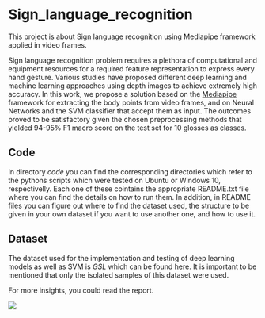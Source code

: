 # Sign_language_recognition
This project is about Sign language recognition using Mediapipe framework applied in video frames.

Sign language recognition problem requires a plethora of computational and equipment resources for a required feature representation to express every hand gesture. Various studies have proposed different deep learning and machine learning approaches using depth images to achieve extremely high accuracy. In this work, we propose a solution based on the [Mediapipe](https://google.github.io/mediapipe/) framework for extracting the body points from video frames, and on Neural Networks and the SVM classifier that accept them as input. The outcomes proved to be satisfactory given the chosen preprocessing methods that yielded 94-95% F1 macro score on the test set for 10 glosses as classes. 

## Code

In directory _code_ you can find the corresponding directories which refer to the pythons scripts which were tested on Ubuntu or Windows 10, respectivelly. Each one of these cointains the appropriate README.txt file where you can find the details on how to run them. In addition, in README files you can figure out where to find the dataset used, the structure to be given in your own dataset if you want to use another one, and how to use it.

## Dataset

The dataset used for the implementation and testing of deep learning models as well as SVM is _GSL_ which can be found [here](https://vcl.iti.gr/dataset/gsl/).
It is important to be mentioned that only the isolated samples of this dataset were used.

For more insights, you could read the report.

<img src="https://drive.google.com/file/d/1xVipcd7bPQSsZRFKGQYwPa1A59EZnhA1/view?usp=sharing" />



